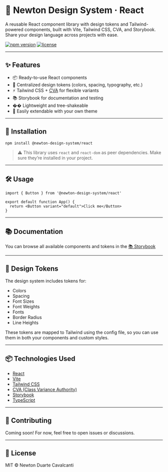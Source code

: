 # 🧱 Newton Design System · React

A reusable React component library with design tokens and Tailwind-powered components, built with Vite, Tailwind CSS, CVA, and Storybook. Share your design language across projects with ease.

[![npm version](https://img.shields.io/npm/v/@newton-design-system/react.svg)](https://www.npmjs.com/package/@newton-design-system/react)
[![license](https://img.shields.io/npm/l/@newton-design-system/react.svg)](LICENSE)

---

## ✨ Features

- 📦 Ready-to-use React components
- 🎨 Centralized design tokens (colors, spacing, typography, etc.)
- ⚡ Tailwind CSS + [CVA](https://cva.style/) for flexible variants
- 📚 Storybook for documentation and testing
- �� Lightweight and tree-shakeable
- 🔧 Easily extendable with your own theme

---

## 🚀 Installation

```bash
npm install @newton-design-system/react
```

> ⚠️ This library uses `react` and `react-dom` as peer dependencies. Make sure they’re installed in your project.

---

## 🛠️ Usage

```tsx
import { Button } from '@newton-design-system/react'

export default function App() {
  return <Button variant="default">Click me</Button>
}
```

---

## 📚 Documentation

You can browse all available components and tokens in the [📚 Storybook](#)

---

## 🎨 Design Tokens

The design system includes tokens for:

- Colors
- Spacing
- Font Sizes
- Font Weights
- Fonts
- Border Radius
- Line Heights

These tokens are mapped to Tailwind using the config file, so you can use them in both your components and custom styles.

---

## 📦 Technologies Used

- [React](https://reactjs.org/)
- [Vite](https://vitejs.dev/)
- [Tailwind CSS](https://tailwindcss.com/)
- [CVA (Class Variance Authority)](https://cva.style/)
- [Storybook](https://storybook.js.org/)
- [TypeScript](https://www.typescriptlang.org/)

---

## 🤝 Contributing

Coming soon! For now, feel free to open issues or discussions.

---

## 📄 License

MIT © Newton Duarte Cavalcanti
